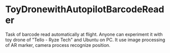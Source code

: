 # ToyDronewithAutopilotBarcodeReader
Task of barcode read automatically at flight. Anyone can experiment it with toy drone of "Tello - Ryze Tech" and Ubuntu on PC. It use image processing of AR marker, camera process recognize position.
